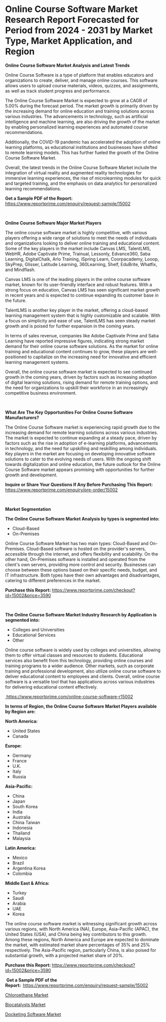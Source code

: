 <p><h1>Online Course Software Market Research Report Forecasted for Period from 2024 -  2031 by Market Type, Market Application, and Region</h1></p><p><strong>Online Course Software Market Analysis and Latest Trends</strong></p>
<p><p>Online Course Software is a type of platform that enables educators and organizations to create, deliver, and manage online courses. This software allows users to upload course materials, videos, quizzes, and assignments, as well as track student progress and performance.</p><p>The Online Course Software Market is expected to grow at a CAGR of 5.00% during the forecast period. The market growth is primarily driven by the increasing demand for online education and training solutions across various industries. The advancements in technology, such as artificial intelligence and machine learning, are also driving the growth of the market by enabling personalized learning experiences and automated course recommendations.</p><p>Additionally, the COVID-19 pandemic has accelerated the adoption of online learning platforms, as educational institutions and businesses have shifted to remote learning models. This has further fueled the growth of the Online Course Software Market.</p><p>Overall, the latest trends in the Online Course Software Market include the integration of virtual reality and augmented reality technologies for immersive learning experiences, the rise of microlearning modules for quick and targeted training, and the emphasis on data analytics for personalized learning recommendations.</p></p>
<p><strong>Get a Sample PDF of the Report:&nbsp;</strong> <a href="https://www.reportprime.com/enquiry/request-sample/15002">https://www.reportprime.com/enquiry/request-sample/15002</a></p>
<p>&nbsp;</p>
<p><strong>Online Course Software Major Market Players</strong></p>
<p><p>The online course software market is highly competitive, with various players offering a wide range of solutions to meet the needs of individuals and organizations looking to deliver online training and educational content. Some of the key players in the market include Canvas LMS, TalentLMS, WebHR, Adobe Captivate Prime, Trainual, Lessonly, Edvance360, Saba Learning, DigitalChalk, Arlo Training, iSpring Learn, Coorpacademy, Looop, SkyPrep, Glisser, Latitude Learning, 360Learning, Shelf, EduBrite, Whatfix, and Mindflash.</p><p>Canvas LMS is one of the leading players in the online course software market, known for its user-friendly interface and robust features. With a strong focus on education, Canvas LMS has seen significant market growth in recent years and is expected to continue expanding its customer base in the future.</p><p>TalentLMS is another key player in the market, offering a cloud-based learning management system that is highly customizable and scalable. With a focus on simplicity and ease of use, TalentLMS has seen steady market growth and is poised for further expansion in the coming years.</p><p>In terms of sales revenue, companies like Adobe Captivate Prime and Saba Learning have reported impressive figures, indicating strong market demand for their online course software solutions. As the market for online training and educational content continues to grow, these players are well-positioned to capitalize on the increasing need for innovative and efficient learning management systems.</p><p>Overall, the online course software market is expected to see continued growth in the coming years, driven by factors such as increasing adoption of digital learning solutions, rising demand for remote training options, and the need for organizations to upskill their workforce in an increasingly competitive business environment.</p></p>
<p>&nbsp;</p>
<p><strong>What Are The Key Opportunities For Online Course Software Manufacturers?</strong></p>
<p><p>The Online Course Software market is experiencing rapid growth due to the increasing demand for remote learning solutions across various industries. The market is expected to continue expanding at a steady pace, driven by factors such as the rise in adoption of e-learning platforms, advancements in technology, and the need for upskilling and reskilling among individuals. Key players in the market are focusing on developing innovative software solutions to cater to the evolving needs of users. With the ongoing shift towards digitalization and online education, the future outlook for the Online Course Software market appears promising with opportunities for further growth and development.</p></p>
<p><strong>Inquire or Share Your Questions If Any Before Purchasing This Report:</strong> <a href="https://www.reportprime.com/enquiry/pre-order/15002">https://www.reportprime.com/enquiry/pre-order/15002</a></p>
<p>&nbsp;</p>
<p><strong>Market Segmentation</strong></p>
<p><strong>The Online Course Software Market Analysis by types is segmented into:</strong></p>
<p><ul><li>Cloud-Based</li><li>On-Premises</li></ul></p>
<p><p>Online Course Software Market has two main types: Cloud-Based and On-Premises. Cloud-Based software is hosted on the provider's servers, accessible through the internet, and offers flexibility and scalability. On the other hand, On-Premises software is installed and operated from the client's own servers, providing more control and security. Businesses can choose between these options based on their specific needs, budget, and IT infrastructure. Both types have their own advantages and disadvantages, catering to different preferences in the market.</p></p>
<p><strong>Purchase this Report:&nbsp;</strong><a href="https://www.reportprime.com/checkout?id=15002&price=3590">https://www.reportprime.com/checkout?id=15002&price=3590</a></p>
<p>&nbsp;</p>
<p><strong>The Online Course Software Market Industry Research by Application is segmented into:</strong></p>
<p><ul><li>Colleges and Universities</li><li>Educational Services</li><li>Other</li></ul></p>
<p><p>Online course software is widely used by colleges and universities, allowing them to offer virtual classes and resources to students. Educational services also benefit from this technology, providing online courses and training programs to a wider audience. Other markets, such as corporate training and professional development, also utilize online course software to deliver educational content to employees and clients. Overall, online course software is a versatile tool that has applications across various industries for delivering educational content effectively.</p></p>
<p><a href="https://www.reportprime.com/online-course-software-r15002">&nbsp;https://www.reportprime.com/online-course-software-r15002</a></p>
<p><strong>In terms of Region, the Online Course Software Market Players available by Region are:</strong></p>
<p>
    <p> <strong> North America: </strong>
        <ul>
            <li>United States</li>
            <li>Canada</li>
        </ul>
        </p> 
    <p> <strong> Europe: </strong>
        <ul>
            <li>Germany</li>
            <li>France</li>
            <li>U.K.</li>
            <li>Italy</li>
            <li>Russia</li>
        </ul>
        </p> 
    <p> <strong> Asia-Pacific: </strong>
        <ul>
            <li>China</li>
            <li>Japan</li>
            <li>South Korea</li>
            <li>India</li>
            <li>Australia</li>
            <li>China Taiwan</li>
            <li>Indonesia</li>
            <li>Thailand</li>
            <li>Malaysia</li>
        </ul>
        </p> 
    <p> <strong> Latin America: </strong>
        <ul>
            <li>Mexico</li>
            <li>Brazil</li>
            <li>Argentina Korea</li>
            <li>Colombia</li>
        </ul>
        </p> 
    <p> <strong> Middle East & Africa: </strong>
        <ul>
            <li>Turkey</li>
            <li>Saudi</li>
            <li>Arabia</li>
            <li>UAE</li>
            <li>Korea</li>
        </ul>
    </p>
    </p>
<p><p>The online course software market is witnessing significant growth across various regions, with North America (NA), Europe, Asia-Pacific (APAC), the United States (USA), and China being key contributors to this growth. Among these regions, North America and Europe are expected to dominate the market, with estimated market share percentages of 35% and 25% respectively. The Asia-Pacific region, particularly China, is also poised for substantial growth, with a projected market share of 20%.</p></p>
<p><strong>Purchase this Report: </strong><a href="https://www.reportprime.com/checkout?id=15002&price=3590">https://www.reportprime.com/checkout?id=15002&price=3590</a></p>
<p>&nbsp;<strong>Get a Sample PDF of the Report:&nbsp;&nbsp;</strong><a href="https://www.reportprime.com/enquiry/request-sample/15002">https://www.reportprime.com/enquiry/request-sample/15002</a></p>
<p><strong></strong></p>
<p><p><a href="https://www.linkedin.com/pulse/chloroethane-market-research-report-unlocks-analysis-financial-gryje?trackingId=EC%2BHdPUVnmeic1dbEWvLww%3D%3D">Chloroethane Market</a></p><p><a href="https://www.linkedin.com/pulse/biocatalysts-market-offers-provide-insightful-data-time-fkpte?trackingId=EZldWZoDejGaD06pvJqgtg%3D%3D">Biocatalysts Market</a></p><p><a href="https://github.com/pizolina/Market-Research-Report-List-4/blob/main/docketing-software-market.md">Docketing Software Market</a></p></p>